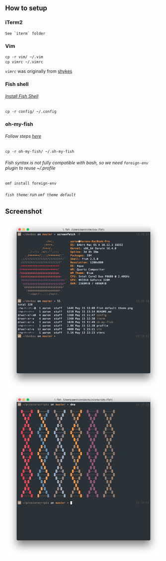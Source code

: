 ## How to setup

### iTerm2
```
See `iterm` folder
```

### Vim
```console
cp -r vim/ ~/.vim
cp vimrc ~/.vimrc
```

*`vimrc`* was originally from [shykes](https://github.com/shykes/devbox)

### Fish shell

###### *[Install Fish Shell](https://fishshell.com/)*

```console
cp -r config/ ~/.config
```

### oh-my-fish

###### *Follow steps [here](https://github.com/oh-my-fish/oh-my-fish)*

```console
cp -r oh-my-fish/ ~/.oh-my-fish
```

###### *Fish syntax is not fully compatible with bash, so we need `foreign-env` plugin to reuse ~/.profile*

```console
omf install foreign-env
```

###### *`fish theme`*: run `omf theme default`

## Screenshot

![Fish Default Theme](https://raw.githubusercontent.com/aaron-elkins/devbox/master/Fish%20default%20theme.png)
![DNA](https://raw.githubusercontent.com/aaron-elkins/devbox/master/dna.png)
